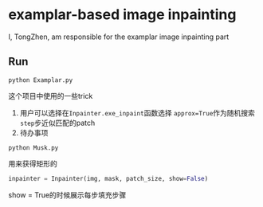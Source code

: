 # examplar-based image inpainting
I, TongZhen, am responsible for the examplar image inpainting part 
## Run
```
python Examplar.py
```
这个项目中使用的一些trick
  1. 用户可以选择在`Inpainter.exe_inpaint`函数选择 `approx=True`作为随机搜索`step`步近似匹配的patch
  2. 待办事项
```
python Musk.py
```
用来获得矩形的

```python
inpainter = Inpainter(img, mask, patch_size, show=False)
```
show = True的时候展示每步填充步骤
